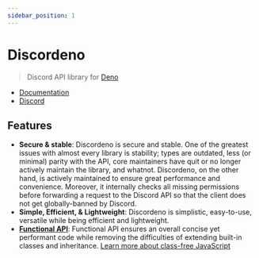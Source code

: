 ```yaml
---
sidebar_position: 1
---
```


# Discordeno

> Discord API library for [Deno](https://deno.land)

- [Documentation](https://doc.deno.land/https/deno.land/x/discordeno/mod.ts)
- [Discord](https://discord.gg/ddeno)

## Features

- **Secure & stable**: Discordeno is secure and stable. One of the greatest issues with almost every library is
  stability; types are outdated, less (or minimal) parity with the API, core maintainers have quit or no longer actively
  maintain the library, and whatnot. Discordeno, on the other hand, is actively maintained to ensure great performance
  and convenience. Moreover, it internally checks all missing permissions before forwarding a request to the Discord API
  so that the client does not get globally-banned by Discord.
- **Simple, Efficient, & Lightweight**: Discordeno is simplistic, easy-to-use, versatile while being efficient and
  lightweight.
- [**Functional API**](https://en.wikipedia.org/wiki/Functional_programming): Functional API ensures an overall concise
  yet performant code while removing the difficulties of extending built-in classes and inheritance.
  [Learn more about class-free JavaScript](https://dannyfritz.wordpress.com/2014/10/11/class-free-object-oriented-programming/)
